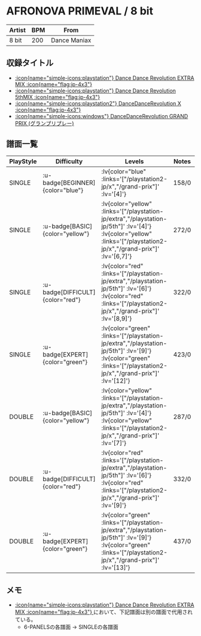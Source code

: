 # AFRONOVA PRIMEVAL / 8 bit

|Artist|BPM|From|
|------|---|----|
|8 bit|200|Dance Maniax|

## 収録タイトル

- [ :icon{name="simple-icons:playstation"} Dance Dance Revolution EXTRA MIX :icon{name="flag:jp-4x3"} ](/playstation-jp/extra)
- [ :icon{name="simple-icons:playstation"} Dance Dance Revolution 5thMIX :icon{name="flag:jp-4x3"} ](/playstation-jp/5th)
- [ :icon{name="simple-icons:playstation2"} DanceDanceRevolution X :icon{name="flag:jp-4x3"} ](/playstation2-jp/x)
- [ :icon{name="simple-icons:windows"} DanceDanceRevolution GRAND PRIX (グランプリプレー)](/grand-prix)

## 譜面一覧

|PlayStyle|Difficulty|Levels|Notes|Movie|
|---------|----------|------|-----|-----|
|SINGLE| :u-badge[BEGINNER]{color="blue"} | :lv{color="blue" :links='["/playstation2-jp/x","/grand-prix"]' :lv='[4]'} |158/0||
|SINGLE| :u-badge[BASIC]{color="yellow"} | :lv{color="yellow" :links='["/playstation-jp/extra","/playstation-jp/5th"]' :lv='[4]'}  :lv{color="yellow" :links='["/playstation2-jp/x","/grand-prix"]' :lv='[6,7]'} |272/0||
|SINGLE| :u-badge[DIFFICULT]{color="red"} | :lv{color="red" :links='["/playstation-jp/extra","/playstation-jp/5th"]' :lv='[6]'}  :lv{color="red" :links='["/playstation2-jp/x","/grand-prix"]' :lv='[8,9]'} |322/0||
|SINGLE| :u-badge[EXPERT]{color="green"} | :lv{color="green" :links='["/playstation-jp/extra","/playstation-jp/5th"]' :lv='[9]'}  :lv{color="green" :links='["/playstation2-jp/x","/grand-prix"]' :lv='[12]'} |423/0||
|DOUBLE| :u-badge[BASIC]{color="yellow"} | :lv{color="yellow" :links='["/playstation-jp/extra","/playstation-jp/5th"]' :lv='[4]'}  :lv{color="yellow" :links='["/playstation2-jp/x","/grand-prix"]' :lv='[7]'} |287/0||
|DOUBLE| :u-badge[DIFFICULT]{color="red"} | :lv{color="red" :links='["/playstation-jp/extra","/playstation-jp/5th"]' :lv='[6]'}  :lv{color="red" :links='["/playstation2-jp/x","/grand-prix"]' :lv='[9]'} |332/0||
|DOUBLE| :u-badge[EXPERT]{color="green"} | :lv{color="green" :links='["/playstation-jp/extra","/playstation-jp/5th"]' :lv='[9]'}  :lv{color="green" :links='["/playstation2-jp/x","/grand-prix"]' :lv='[13]'} |437/0||

## メモ

- [ :icon{name="simple-icons:playstation"} Dance Dance Revolution EXTRA MIX :icon{name="flag:jp-4x3"} ](/playstation-jp/extra)において、下記譜面は別の譜面で代用されている。
  - 6-PANELSの各譜面 → SINGLEの各譜面
